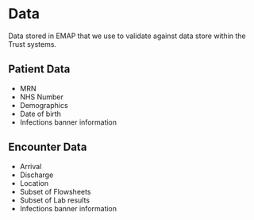 # Data

Data stored in EMAP that we use to validate against data store within the Trust systems.

## Patient Data

- MRN
- NHS Number
- Demographics
- Date of birth
- Infections banner information

## Encounter Data

- Arrival
- Discharge
- Location
- Subset of Flowsheets
- Subset of Lab results
- Infections banner information

